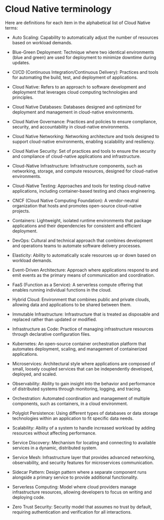 # Cloud Native terminology

Here are definitions for each item in the alphabetical list of Cloud Native terms:

- Auto Scaling: Capability to automatically adjust the number of resources based on workload demands.

- Blue-Green Deployment: Technique where two identical environments (blue and green) are used for deployment to minimize downtime during updates.

- CI/CD (Continuous Integration/Continuous Delivery): Practices and tools for automating the build, test, and deployment of applications.

- Cloud Native: Refers to an approach to software development and deployment that leverages cloud computing technologies and principles.

- Cloud Native Databases: Databases designed and optimized for deployment and management in cloud-native environments.

- Cloud Native Governance: Practices and policies to ensure compliance, security, and accountability in cloud-native environments.

- Cloud Native Networking: Networking architecture and tools designed to support cloud-native environments, enabling scalability and resiliency.

- Cloud Native Security: Set of practices and tools to ensure the security and compliance of cloud-native applications and infrastructure.

- Cloud-Native Infrastructure: Infrastructure components, such as networking, storage, and compute resources, designed for cloud-native environments.

- Cloud-Native Testing: Approaches and tools for testing cloud-native applications, including container-based testing and chaos engineering.

- CNCF (Cloud Native Computing Foundation): A vendor-neutral organization that hosts and promotes open-source cloud-native projects.

- Containers: Lightweight, isolated runtime environments that package applications and their dependencies for consistent and efficient deployment.

- DevOps: Cultural and technical approach that combines development and operations teams to automate software delivery processes.

- Elasticity: Ability to automatically scale resources up or down based on workload demands.

- Event-Driven Architecture: Approach where applications respond to and emit events as the primary means of communication and coordination.

- FaaS (Function as a Service): A serverless compute offering that enables running individual functions in the cloud.

- Hybrid Cloud: Environment that combines public and private clouds, allowing data and applications to be shared between them.

- Immutable Infrastructure: Infrastructure that is treated as disposable and replaced rather than updated or modified.

- Infrastructure as Code: Practice of managing infrastructure resources through declarative configuration files.

- Kubernetes: An open-source container orchestration platform that automates deployment, scaling, and management of containerized applications.

- Microservices: Architectural style where applications are composed of small, loosely coupled services that can be independently developed, deployed, and scaled.

- Observability: Ability to gain insight into the behavior and performance of distributed systems through monitoring, logging, and tracing.

- Orchestration: Automated coordination and management of multiple components, such as containers, in a cloud environment.

- Polyglot Persistence: Using different types of databases or data storage technologies within an application to fit specific data needs.

- Scalability: Ability of a system to handle increased workload by adding resources without affecting performance.

- Service Discovery: Mechanism for locating and connecting to available services in a dynamic, distributed system.

- Service Mesh: Infrastructure layer that provides advanced networking, observability, and security features for microservices communication.

- Sidecar Pattern: Design pattern where a separate component runs alongside a primary service to provide additional functionality.

- Serverless Computing: Model where cloud providers manage infrastructure resources, allowing developers to focus on writing and deploying code.

- Zero Trust Security: Security model that assumes no trust by default, requiring authentication and verification for all interactions.

